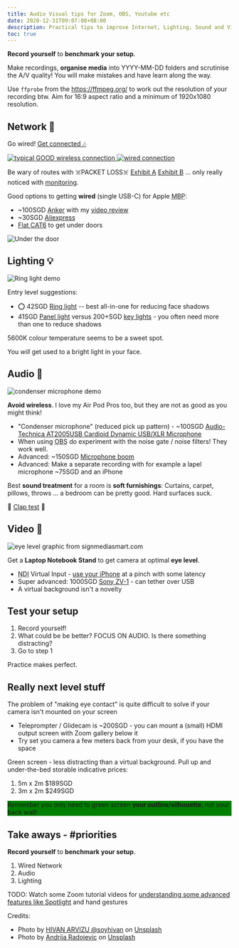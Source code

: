 ```yaml
---
title: Audio Visual tips for Zoom, OBS, Youtube etc
date: 2020-12-31T09:07:08+08:00
description: Practical tips to improve Internet, Lighting, Sound and Video for online calls and presentations
toc: true
---
```


**Record yourself** to **benchmark your setup**.

Make recordings, **organise media** into YYYY-MM-DD folders and scrutinise the
A/V quality! You will make mistakes and have learn along the way.

Use `ffprobe` from the <https://ffmpeg.org/> to work out the resolution of your
recording btw. Aim for 16:9 aspect ratio and a minimum of 1920x1080 resolution.

## Network 🔌

Go wired! [Get connected 🎶](https://www.youtube.com/watch?v=k3RzQ1b_c9w)

<a href="https://smokeping2.dabase.com/">
<img title="wireless" src="https://s.natalian.org/2020-12-31/wireless.png" alt="typical GOOD wireless connection">
</a>
<a href="https://smokeping.dabase.com/">
<img title="wired" src="https://s.natalian.org/2020-12-31/wired.png" alt="wired connection">
</a>

Be wary of routes with ☠️PACKET LOSS☠️  [Exhibit A](https://smokeping.dabase.com/?target=Malaysia.TM) [Exhibit B](https://smokeping2.dabase.com/?target=Malaysia.TM) ... only really noticed with [monitoring](https://hub.docker.com/r/linuxserver/smokeping).

Good options to getting **wired** (single USB-C) for Apple <abbr title="Macbook Pros">MBP</abbr>:

- ~100SGD [Anker](https://www.lazada.sg/products/i377938838-s5140908513.html) with my [video review](https://www.youtube.com/watch?v=0D6cqMbeleI)
- ~30SGD [Aliexpress](https://www.aliexpress.com/item/32954358411.html)
- [Flat CAT6](https://www.lazada.sg/catalog/?q=flat+rj45) to get under doors

<img src="https://s.natalian.org/2020-12-31/under.jpeg" alt="Under the door">

## Lighting 💡

<img src="https://s.natalian.org/2020-12-31/hivan-arvizu-soyhivan-kdm6BWNuTh0-unsplash.webp" alt="Ring light demo">


Entry level suggestions:

- ⭕ 42SGD [Ring light](https://www.carousell.sg/p/zomei-zm128-led-ring-light-3200k-5500k-camera-photo-dimmable-1001158668/) -- best all-in-one for reducing face shadows
- 41SGD [Panel light](https://www.lazada.sg/products/free-stand-youtube-light-led-panel-mm-240-suitable-for-desktop-youtube-zoom-lighting-i1412992382.html) versus 200+SGD [key lights](https://www.lazada.sg/catalog/?q=elgato+light) - you often need more than one to reduce shadows

5600K colour temperature seems to be a sweet spot.

You _will_ get used to a bright light in your face.

## Audio 🎤

<img src="https://s.natalian.org/2020-12-31/andrija-radojevic-fJqikn7FMYs-unsplash.webp" alt="condenser microphone demo">

**Avoid wireless**. I love my Air Pod Pros too, but they are not as good as you might think!

- "Condenser microphone" (reduced pick up pattern) - ~100SGD [Audio-Technica AT2005USB Cardioid Dynamic USB/XLR Microphone](https://amzn.to/37YFNVC)
- When using <abbr title="Open Broadcaster Software">OBS</abbr> do experiment with the noise gate / noise filters! They work well.
- Advanced: ~150SGD [Microphone boom](http://www.rode.com/accessories/psa1)
- Advanced: Make a separate recording with for example a lapel microphone ~75SGD and an iPhone

Best **sound treatment** for a room is **soft furnishings**: Curtains, carpet,
pillows, throws ... a bedroom can be pretty good. Hard surfaces suck.

👏 [Clap test](https://rslspeakers.com/cheap-way-test-rooms-acoustics/) 👏

## Video 🎥

<img src="https://s.natalian.org/2020-12-31/Eye-LevelAngle.webp" alt="eye level graphic from signmediasmart.com">

Get a **Laptop Notebook Stand** to get camera at optimal **eye level**.

- <abbr title="Network Device Interface">NDI</abbr> Virtual Input - [use your iPhone](https://youtu.be/cX8fo74m6nc) at a pinch with some latency
- Super advanced: 1000SGD [Sony ZV-1](https://www.cathayphoto.com.sg/cameras/sony-zv-1-digital-camera) - can tether over USB
- A virtual background isn't a novelty

## Test your setup

1. Record yourself!
2. What could be be better? FOCUS ON AUDIO. Is there something distracting?
3. Go to step 1

Practice makes perfect.

## Really next level stuff

The problem of "making eye contact" is quite difficult to solve if your camera isn't mounted on your screen

* Teleprompter / Glidecam is ~200SGD - you can mount a (small) HDMI output screen with Zoom gallery below it
* Try set you camera a few meters back from your desk, if you have the space

Green screen - less distracting than a virtual background. Pull up and under-the-bed storable indicative prices:

1. 5m x 2m  $189SGD
2. 3m x 2m $249SGD

<p style="background: green">Remember you only need to green screen <strong>your outline/silhouette</strong>, not your back wall!</p>

## Take aways - #priorities

**Record yourself** to **benchmark your setup**.

1. Wired Network
2. Audio
3. Lighting

TODO: Watch some Zoom tutorial videos for [understanding some advanced features like Spotlight](https://www.youtube.com/watch?v=rW3U2Fv2CY8&feature=emb_title) and hand gestures

Credits:

* <span>Photo by <a href="https://unsplash.com/@soyhivan?utm_source=unsplash&amp;utm_medium=referral&amp;utm_content=creditCopyText">HIVAN ARVIZU @soyhivan</a> on <a href="https://unsplash.com/s/photos/ring-light?utm_source=unsplash&amp;utm_medium=referral&amp;utm_content=creditCopyText">Unsplash</a></span>
* <span>Photo by <a href="https://unsplash.com/@andrija420?utm_source=unsplash&amp;utm_medium=referral&amp;utm_content=creditCopyText">Andrija Radojevic</a> on <a href="https://unsplash.com/s/photos/condensor-microphone?utm_source=unsplash&amp;utm_medium=referral&amp;utm_content=creditCopyText">Unsplash</a></span>
